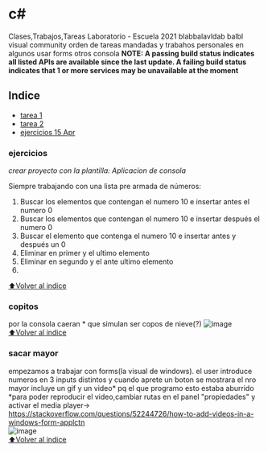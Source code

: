 # c#

Clases,Trabajos,Tareas Laboratorio - Escuela 2021
blabbalavldab balbl
visual community
orden de tareas mandadas y trabahos personales
en algunos usar forms otros consola
**NOTE: A passing build status indicates all listed APIs are available since the last update. A failing build status indicates that 1 or more services may be unavailable at the moment**

## Indice

- [tarea 1](https://drive.google.com/drive/folders/1ss-rntOw4VPa_NU01s5JSIWRCHI-Egov?usp=sharing)
- [tarea 2](https://drive.google.com/drive/folders/1ss-rntOw4VPa_NU01s5JSIWRCHI-Egov?usp=sharing)
- [ejercicios 15 Apr](https://github.com/brandonporcel/Clases-Laboratorio-POO-c-#ejercicios)

### ejercicios
*crear proyecto con la plantilla: Aplicacion de consola*

Siempre trabajando con una lista pre armada de números:
1. Buscar los elementos que contengan el numero 10 e insertar antes el numero 0
2. Buscar los elementos que contengan el numero 10 e insertar después el numero 0
3. Buscar el elemento que contenga el numero 10 e insertar antes y después un 0
4. Eliminar en primer y el ultimo elemento
5. Eliminar en segundo y el ante ultimo elemento
6. </br>
[⬆Volver al indice](https://github.com/brandonporcel/Clases-Laboratorio-POO-c-#indice)

### copitos

por la consola caeran \* que simulan ser copos de nieve(?)
![image](https://user-images.githubusercontent.com/66080281/119400755-00961080-bcb1-11eb-813b-892eafc53f0b.png)
</br>
[⬆Volver al indice](https://github.com/brandonporcel/Clases-Laboratorio-POO-c-#indice)

### sacar mayor

empezamos a trabajar con forms(la visual de windows).
el user introduce numeros en 3 inputs distintos y cuando aprete un boton se mostrara el nro mayor
incluye un gif y un video* pq el que programo esto estaba aburrido </br>
*para poder reproducir el video,cambiar rutas en el panel "propiedades" y activar el media player-> https://stackoverflow.com/questions/52244726/how-to-add-videos-in-a-windows-form-applctn </br>
![image](https://user-images.githubusercontent.com/66080281/122606676-b570e280-d04f-11eb-9976-47763a4a226b.png)
</br>
[⬆Volver al indice](https://github.com/brandonporcel/Clases-Laboratorio-POO-c-#indice)
